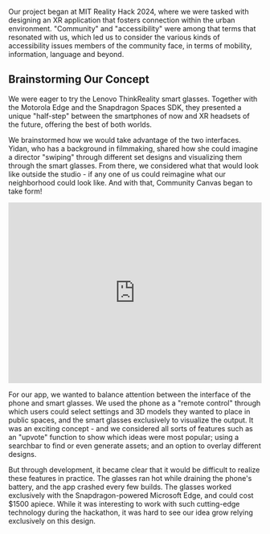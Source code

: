 Our project began at MIT Reality Hack 2024, where we were tasked with designing an XR application that fosters connection within the urban environment. "Community" and "accessibility" were among that terms that resonated with us, which led us to consider the various kinds of accessibility issues members of the community face, in terms of mobility, information, language and beyond.

## Brainstorming Our Concept

We were eager to try the Lenovo ThinkReality smart glasses. Together with the Motorola Edge and the Snapdragon Spaces SDK, they presented a unique "half-step" between the smartphones of now and XR headsets of the future, offering the best of both worlds.

We brainstormed how we would take advantage of the two interfaces. Yidan, who has a background in filmmaking, shared how she could imagine a director "swiping" through different set designs and visualizing them through the smart glasses. From there, we considered what that would look like outside the studio - if any one of us could reimagine what our neighborhood could look like. And with that, Community Canvas began to take form!

<iframe src="https://player.vimeo.com/video/907228978?h=cfc37d2d01" width="100%" height="360" frameborder="0" allow="autoplay; fullscreen; picture-in-picture" allowfullscreen></iframe>

For our app, we wanted to balance attention between the interface of the phone and smart glasses. We used the phone as a "remote control" through which users could select settings and 3D models they wanted to place in public spaces, and the smart glasses exclusively to visualize the output. It was an exciting concept - and we considered all sorts of features such as an "upvote" function to show which ideas were most popular; using a searchbar to find or even generate assets; and an option to overlay different designs. 

But through development, it became clear that it would be difficult to realize these features in practice. The glasses ran hot while draining the phone's battery, and the app crashed every few builds. The glasses worked exclusively with the Snapdragon-powered Microsoft Edge, and could cost $1500 apiece. While it was interesting to work with such cutting-edge technology during the hackathon, it was hard to see our idea grow relying exclusively on this design.